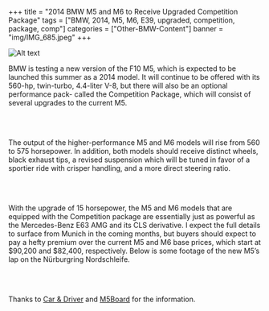 +++
title = "2014 BMW M5 and M6 to Receive Upgraded Competition Package"
tags = ["BMW, 2014, M5, M6, E39, upgraded, competition, package, comp"]
categories = ["Other-BMW-Content"]
banner = "img/IMG_685.jpeg"
+++

![Alt text](https://e39source.com/wp-content/uploads/2020/04/BMW-F10-M5-High-Quality-Wallpapers-1920x1200-wallpaper-01.jpg)

BMW is testing a new version of the F10 M5, which is expected to be launched this summer as a 2014 model.  It will continue to be offered with its 560-hp, twin-turbo, 4.4-liter V-8, but there will also be an optional performance pack- called the Competition Package, which will consist of several upgrades to the current M5.

&nbsp;<br/><br/>

The output of the higher-performance M5 and M6 models will rise from 560 to 575 horsepower.  In addition, both models should receive distinct wheels, black exhaust tips, a revised suspension which will be tuned in favor of a sportier ride with crisper handling, and a more direct steering ratio.

&nbsp;<br/><br/>

With the upgrade of 15 horsepower, the M5 and M6 models that are equipped with the Competition package are essentially just as powerful as the Mercedes-Benz E63 AMG  and its CLS derivative.  I expect the full details to surface from Munich in the coming months, but buyers should expect to pay a hefty premium over the current M5 and M6 base prices, which start at $90,200 and $82,400, respectively.  Below is some footage of the new M5’s lap on the Nürburgring Nordschleife.

&nbsp;<br/><br/>

Thanks to [Car & Driver](http://blog.caranddriver.com/2014-bmw-m5-and-m6-to-receive-575-hp-competition-package/) and [M5Board](http://www.m5board.com/vbulletin/f10-m5-discussion/254377-video-competition-package-bmw-m5-f10-11-kw-new-exhaust-etc-7ma.html#post3076121) for the information.

&nbsp;<br/><br/>